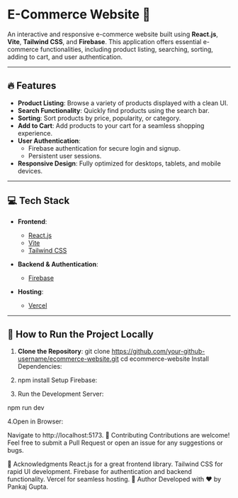 # E-Commerce Website 🛒

An interactive and responsive e-commerce website built using **React.js**, **Vite**, **Tailwind CSS**, and **Firebase**. This application offers essential e-commerce functionalities, including product listing, searching, sorting, adding to cart, and user authentication.

---

## 🔥 Features

- **Product Listing**: Browse a variety of products displayed with a clean UI.
- **Search Functionality**: Quickly find products using the search bar.
- **Sorting**: Sort products by price, popularity, or category.
- **Add to Cart**: Add products to your cart for a seamless shopping experience.
- **User Authentication**: 
  - Firebase authentication for secure login and signup.
  - Persistent user sessions.
- **Responsive Design**: Fully optimized for desktops, tablets, and mobile devices.

---

## 💻 Tech Stack

- **Frontend**: 
  - [React.js](https://reactjs.org/)
  - [Vite](https://vitejs.dev/)
  - [Tailwind CSS](https://tailwindcss.com/)

- **Backend & Authentication**:
  - [Firebase](https://firebase.google.com/)

- **Hosting**:
  - [Vercel](https://vercel.com/)

---

## 🚀 How to Run the Project Locally

1. **Clone the Repository**:
   git clone https://github.com/your-github-username/ecommerce-website.git
   cd ecommerce-website
Install Dependencies:


2. npm install
Setup Firebase:

3. Run the Development Server:

npm run dev

4.Open in Browser:

Navigate to http://localhost:5173.
🙌 Contributing
Contributions are welcome! Feel free to submit a Pull Request or open an issue for any suggestions or bugs.

🤝 Acknowledgments
React.js for a great frontend library.
Tailwind CSS for rapid UI development.
Firebase for authentication and backend functionality.
Vercel for seamless hosting.
📝 Author
Developed with ❤️ by Pankaj Gupta.

